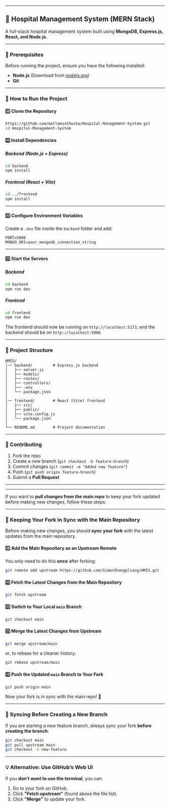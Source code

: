 
---

## **🏥 Hospital Management System (MERN Stack)**
A full-stack hospital management system built using **MongoDB, Express.js, React, and Node.js**.

---

### **📌 Prerequisites**
Before running the project, ensure you have the following installed:  
- **Node.js** (Download from [nodejs.org](https://nodejs.org/))  
- **Git** 

---

### **🚀 How to Run the Project**
#### **1️⃣ Clone the Repository**
```bash
https://github.com/mallamsathwika/Hospital-Management-System.git
cd Hospital-Management-System
```

#### **2️⃣ Install Dependencies**
##### **Backend (Node.js + Express)**
```bash
cd backend
npm install
```
##### **Frontend (React + Vite)**
```bash
cd ../frontend
npm install
```

---

#### **3️⃣ Configure Environment Variables**
Create a `.env` file inside the `backend` folder and add:  
```
PORT=5000
MONGO_URI=your_mongodb_connection_string
```

---

#### **4️⃣ Start the Servers**
##### **Backend**
```bash
cd backend
npm run dev
```
##### **Frontend**
```bash
cd frontend
npm run dev
```
The frontend should now be running on `http://localhost:5173`, and the backend should be on `http://localhost:5000`.

---


### **📌 Project Structure**
```
HMIS/
│── backend/         # Express.js backend
│   ├── server.js
│   ├── models/
│   ├── routes/
│   ├── controllers/
│   ├── .env
│   └── package.json
│
│── frontend/        # React (Vite) frontend
│   ├── src/
│   ├── public/
│   ├── vite.config.js
│   └── package.json
│
└── README.md        # Project documentation
```

---


### **🙌 Contributing**
1. Fork the repo  
2. Create a new branch (`git checkout -b feature-branch`)  
3. Commit changes (`git commit -m "Added new feature"`)  
4. Push (`git push origin feature-branch`)  
5. Submit a **Pull Request**  

---
---

If you want to **pull changes from the main repo** to keep your fork updated before making new changes, follow these steps:  

---

### **🔄 Keeping Your Fork in Sync with the Main Repository**
Before making new changes, you should **sync your fork** with the latest updates from the main repository.

#### **1️⃣ Add the Main Repository as an Upstream Remote**  
You only need to do this **once** after forking:  
```bash
git remote add upstream https://github.com/SimonShangpliang/HMIS.git
```

#### **2️⃣ Fetch the Latest Changes from the Main Repository**  
```bash
git fetch upstream
```

#### **3️⃣ Switch to Your Local `main` Branch**  
```bash
git checkout main
```

#### **4️⃣ Merge the Latest Changes from Upstream**  
```bash
git merge upstream/main
```
or, to rebase for a cleaner history:  
```bash
git rebase upstream/main
```

#### **5️⃣ Push the Updated `main` Branch to Your Fork**  
```bash
git push origin main
```

Now your fork is in sync with the main repo! 🚀  

---

### **🔀 Syncing Before Creating a New Branch**  
If you are starting a new feature branch, always sync your fork **before creating the branch**:  
```bash
git checkout main
git pull upstream main
git checkout -b new-feature
```

---

### **💡 Alternative: Use GitHub’s Web UI**
If you **don’t want to use the terminal**, you can:  
1. Go to your fork on GitHub.  
2. Click **"Fetch upstream"** (found above the file list).  
3. Click **"Merge"** to update your fork.  
